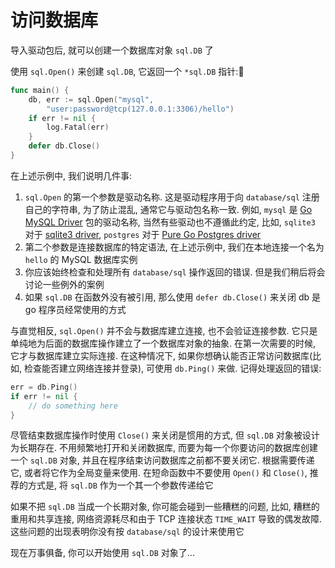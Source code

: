 # 访问数据库

导入驱动包后, 就可以创建一个数据库对象 `sql.DB` 了

使用 `sql.Open()` 来创建 `sql.DB`, 它返回一个 `*sql.DB` 指针:

```go
func main() {
	db, err := sql.Open("mysql",
		"user:password@tcp(127.0.0.1:3306)/hello")
	if err != nil {
		log.Fatal(err)
	}
	defer db.Close()
}
```

在上述示例中, 我们说明几件事:

1. `sql.Open` 的第一个参数是驱动名称. 这是驱动程序用于向 `database/sql` 注册自己的字符串, 为了防止混乱, 通常它与驱动包名称一致. 例如, `mysql` 是 [Go MySQL Driver](https://github.com/go-sql-driver/mysql) 包的驱动名称, 当然有些驱动也不遵循此约定, 比如, `sqlite3` 对于 [sqlite3 driver](https://github.com/mattn/go-sqlite3), `postgres` 对于 [Pure Go Postgres driver](https://github.com/lib/pq)
2. 第二个参数是连接数据库的特定语法, 在上述示例中, 我们在本地连接一个名为 `hello` 的 MySQL 数据库实例
3. 你应该始终检查和处理所有 `database/sql` 操作返回的错误. 但是我们稍后将会讨论一些例外的案例
4. 如果 `sql.DB` 在函数外没有被引用, 那么使用 `defer db.Close()` 来关闭 db 是 go 程序员经常使用的方式

与直觉相反, `sql.Open()` 并不会与数据库建立连接, 也不会验证连接参数. 它只是单纯地为后面的数据库操作建立了一个数据库对象的抽象. 在第一次需要的时候, 它才与数据库建立实际连接. 在这种情况下, 如果你想确认能否正常访问数据库(比如, 检查能否建立网络连接并登录), 可使用 `db.Ping()` 来做. 记得处理返回的错误:

```go
err = db.Ping()
if err != nil {
	// do something here
}
```

尽管结束数据库操作时使用 `Close()` 来关闭是惯用的方式, 但 `sql.DB` 对象被设计为长期存在. 不用频繁地打开和关闭数据库, 而要为每一个你要访问的数据库创建一个 `sql.DB` 对象, 并且在程序结束访问数据库之前都不要关闭它. 根据需要传递它, 或者将它作为全局变量来使用. 在短命函数中不要使用 `Open()` 和 `Close()`, 推荐的方式是, 将 `sql.DB` 作为一个其一个参数传递给它

如果不把 `sql.DB` 当成一个长期对象, 你可能会碰到一些糟糕的问题, 比如, 糟糕的重用和共享连接, 网络资源耗尽和由于 TCP 连接状态 `TIME_WAIT` 导致的偶发故障. 这些问题的出现表明你没有按 `database/sql` 的设计来使用它

现在万事俱备, 你可以开始使用 `sql.DB` 对象了...
